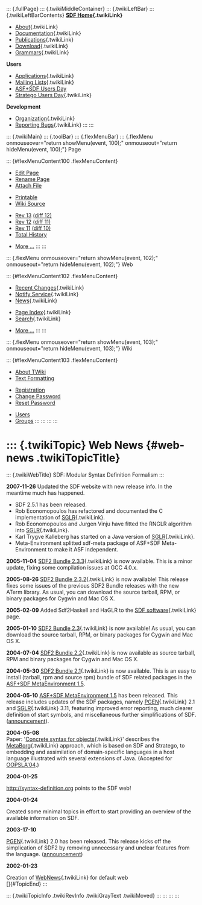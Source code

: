 ::: {.fullPage}
::: {.twikiMiddleContainer}
::: {.twikiLeftBar}
::: {.twikiLeftBarContents}
**[SDF Home](WebHome){.twikiLink}**

-   [About](SdfLanguage){.twikiLink}
-   [Documentation](SdfDocumentation){.twikiLink}
-   [Publications](SdfPublications){.twikiLink}
-   [Download](SdfSoftware){.twikiLink}
-   [Grammars](SdfGrammars){.twikiLink}

**Users**

-   [Applications](SdfApplications){.twikiLink}
-   [Mailing Lists](MailingList){.twikiLink}
-   [ASF+SDF Users
    Day](http://www.cwi.nl/htbin/sen1/twiki/bin/view/SEN1/ASFSDFUsersDay)
-   [Stratego Users Day](../Stratego/StrategoUsersDay){.twikiLink}

**Development**

-   [Organization](SdfDevelopment){.twikiLink}
-   [Reporting Bugs](SdfBugs){.twikiLink}
:::
:::

::: {.twikiMain}
::: {.toolBar}
::: {.flexMenuBar}
::: {.flexMenu onmouseover="return showMenu(event, 100);" onmouseout="return hideMenu(event, 100);"}
Page

::: {#flexMenuContent100 .flexMenuContent}
-   [Edit
    Page](http://www.program-transformation.org/edit/SdfBackup/WebNews?t=1536827697)
-   [Rename
    Page](http://www.program-transformation.org/rename/SdfBackup/WebNews)
-   [Attach
    File](http://www.program-transformation.org/attach/SdfBackup/WebNews)

<!-- -->

-   [Printable](http://www.program-transformation.org/view/SdfBackup/WebNews?skin=print.pattern)
-   [Wiki
    Source](http://www.program-transformation.org/view/SdfBackup/WebNews?skin=text&raw=on&contenttype=text/plain)

<!-- -->

-   [Rev
    13](http://www.program-transformation.org/view/SdfBackup/WebNews?rev=1.13)
    [(diff 12)](http://www.program-transformation.org/rdiff/SdfBackup/WebNews?rev1=1.13&rev2=1.12)
-   [Rev
    12](http://www.program-transformation.org/view/SdfBackup/WebNews?rev=1.12)
    [(diff 11)](http://www.program-transformation.org/rdiff/SdfBackup/WebNews?rev1=1.12&rev2=1.11)
-   [Rev
    11](http://www.program-transformation.org/view/SdfBackup/WebNews?rev=1.11)
    [(diff 10)](http://www.program-transformation.org/rdiff/SdfBackup/WebNews?rev1=1.11&rev2=1.10)
-   [Total
    History](http://www.program-transformation.org/rdiff/SdfBackup/WebNews)

<!-- -->

-   [More
    \...](http://www.program-transformation.org/oops/SdfBackup/WebNews?template=oopsmore&param1=1.13&param2=1.13)
:::
:::

::: {.flexMenu onmouseover="return showMenu(event, 102);" onmouseout="return hideMenu(event, 102);"}
Web

::: {#flexMenuContent102 .flexMenuContent}
-   [Recent Changes](WebChanges){.twikiLink}
-   [Notify Service](WebNotify){.twikiLink}
-   [News](WebNews){.twikiLink}

<!-- -->

-   [Page Index](WebIndex){.twikiLink}
-   [Search](WebSearch){.twikiLink}

<!-- -->

-   [More
    \...](http://www.program-transformation.org/oops/SdfBackup/WebNews?template=oopsmore&param1=1.13&param2=1.13)
:::
:::

::: {.flexMenu onmouseover="return showMenu(event, 103);" onmouseout="return hideMenu(event, 103);"}
Wiki

::: {#flexMenuContent103 .flexMenuContent}
-   [About
    TWiki](http://www.program-transformation.org/view/TWiki/WebHome)
-   [Text
    Formatting](http://www.program-transformation.org/view/TWiki/TextFormattingRules)

<!-- -->

-   [Registration](http://www.program-transformation.org/view/TWiki/TWikiRegistration)
-   [Change
    Password](http://www.program-transformation.org/view/TWiki/ChangePassword)
-   [Reset
    Password](http://www.program-transformation.org/view/TWiki/ResetPassword)

<!-- -->

-   [Users](http://www.program-transformation.org/view/Main/TWikiUsers)
-   [Groups](http://www.program-transformation.org/view/Main/TWikiGroups)
:::
:::
:::
:::

::: {.twikiTopic}
Web News {#web-news .twikiTopicTitle}
========

::: {.twikiWebTitle}
SDF: Modular Syntax Definition Formalism
:::

**2007-11-26** Updated the SDF website with new release info. In the
meantime much has happened.

-   SDF 2.5.1 has been released.
-   Rob Economopoulos has refactored and documented the C implementation
    of [SGLR](SGLR){.twikiLink}.
-   Rob Economopoulos and Jurgen Vinju have fitted the RNGLR algorithm
    into [SGLR](SGLR){.twikiLink}.
-   Karl Trygve Kalleberg has started on a Java version of
    [SGLR](SGLR){.twikiLink}.
-   Meta-Environment splitted sdf-meta package of ASF+SDF
    Meta-Environment to make it ASF independent.

**2005-11-04** [SDF2 Bundle 2.3.3](Sdf2BundleRelease233){.twikiLink} is
now available. This is a minor update, fixing some compilation issues at
GCC 4.0.x.

**2005-08-26** [SDF2 Bundle 2.3.2](Sdf2BundleRelease232){.twikiLink} is
now available! This release fixes some issues of the previous SDF2
Bundle releases with the new ATerm library. As usual, you can download
the source tarball, RPM, or binary packages for Cygwin and Mac OS X.

**2005-02-09** Added Sdf2Haskell and HaGLR to the [SDF
software](SdfSoftware){.twikiLink} page.

**2005-01-10** [SDF2 Bundle 2.3](Sdf2BundleRelease23){.twikiLink} is now
available! As usual, you can download the source tarball, RPM, or binary
packages for Cygwin and Mac OS X.

**2004-07-04** [SDF2 Bundle 2.2](Sdf2BundleRelease22){.twikiLink} is now
available as source tarball, RPM and binary packages for Cygwin and Mac
OS X.

**2004-05-30** [SDF2 Bundle 2.1](Sdf2BundleRelease21){.twikiLink} is now
available. This is an easy to install (tarball, rpm and source rpm)
bundle of SDF related packages in the [ASF+SDF MetaEnvironment
1.5](http://www.cwi.nl/projects/MetaEnv).

**2004-05-10** [ASF+SDF MetaEnvironment
1.5](http://www.cwi.nl/projects/MetaEnv) has been released. This release
includes updates of the SDF packages, namely [PGEN](PGEN){.twikiLink}
2.1 and [SGLR](SGLR){.twikiLink} 3.11, featuring improved error
reporting, much clearer definition of start symbols, and miscellaneous
further simplifications of SDF.
([announcement](http://www.cwi.nl/htbin/sen1/twiki/bin/view/SEN1/MetaEnvironmentNEWS)).

**2004-05-08**\
Paper: \'[Concrete syntax for
objects](http://www.program-transformation.org/Stratego/ConcreteSyntaxForObjects){.twikiLink}\'
describes the [MetaBorg](../Stratego/MetaBorg){.twikiLink} approach,
which is based on SDF and Stratego, to embedding and assimilation of
domain-specific languages in a host language illustrated with several
extensions of Java. (Accepted for
[OOPSLA\'04](http://www.oopsla.org/2004/ShowPage.do?id=ProgramHome).)

**2004-01-25**

<http://syntax-definition.org> points to the SDF web!

**2004-01-24**

Created some minimal topics in effort to start providing an overview of
the available information on SDF.

**2003-17-10**

[PGEN](PGEN){.twikiLink} 2.0 has been released. This release kicks off
the simplication of SDF2 by removing unnecessary and unclear features
from the language.
([announcement](https://mail.cs.uu.nl/pipermail/sdf/2003q4/000017.html))

**2002-01-23**

Creation of [WebNews](WebNews){.twikiLink} for default web\
[]{#TopicEnd}
:::

::: {.twikiTopicInfo .twikiRevInfo .twikiGrayText .twikiMoved}
:::
:::
:::
:::
